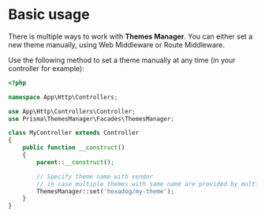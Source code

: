 # Basic usage
There is multiple ways to work with **Themes Manager**. You can either set a new theme manually, using Web Middleware or Route Middleware.

Use the following method to set a theme manually at any time (in your controller for example):
```php
<?php

namespace App\Http\Controllers;

use App\Http\Controllers\Controller;
use Prisma\ThemesManager\Facades\ThemesManager;

class MyController extends Controller
{
    public function __construct()
    {
        parent::__construct();

        // Specify theme name with vendor
        // in case multiple themes with same name are provided by multiple vendor
        ThemesManager::set('hexadog/my-theme');
    }
}
```
